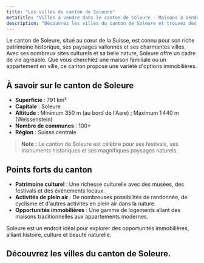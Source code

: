 ```yaml
---
title: "Les villes du canton de Soleure"
metaTitle: "Villes à vendre dans le canton de Soleure - Maisons à Vendre"
description: "Découvrez les villes du canton de Soleure et trouvez des propriétés à vendre. Explorez des opportunités de vente exclusives."
---
```


Le canton de Soleure, situé au cœur de la Suisse, est connu pour son riche patrimoine historique, ses paysages vallonnés et ses charmantes villes. Avec ses nombreux sites culturels et sa belle nature, Soleure offre un cadre de vie agréable. Que vous cherchiez une maison familiale ou un appartement en ville, ce canton propose une variété d'options immobilières.

## À savoir sur le canton de Soleure

- **Superficie** : 791 km²
- **Capitale** : Soleure
- **Altitude** : Minimum 350 m (au bord de l'Aare) ; Maximum 1 440 m (Weissenstein)
- **Nombre de communes** : 100+
- **Région** : Suisse centrale

> **Note :** Le canton de Soleure est célèbre pour ses festivals, ses monuments historiques et ses magnifiques paysages naturels.

## Points forts du canton

- **Patrimoine culturel** : Une richesse culturelle avec des musées, des festivals et des événements locaux.
- **Activités de plein air** : De nombreuses possibilités de randonnée, de cyclisme et d'autres activités en plein air dans la nature.
- **Opportunités immobilières** : Une gamme de logements allant des maisons traditionnelles aux appartements modernes.

Soleure est un endroit idéal pour explorer des opportunités immobilières, alliant histoire, culture et beauté naturelle.

## Découvrez les villes du canton de Soleure.
